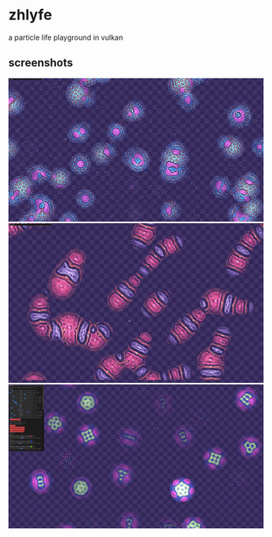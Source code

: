 # zhlyfe

a particle life playground in vulkan

## screenshots
![s1](./screenshots/s1.jpeg)
![s2](./screenshots/s2.jpeg)
![s3](./screenshots/s3.jpeg)
